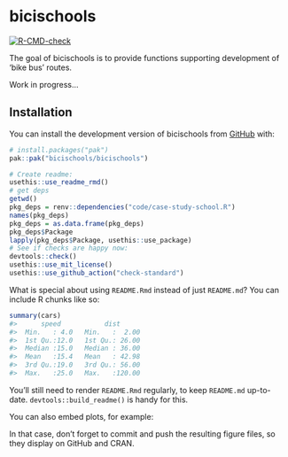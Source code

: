
<!-- README.md is generated from README.Rmd. Please edit that file -->

# bicischools

<!-- badges: start -->

[![R-CMD-check](https://github.com/bicischools/bicischools/actions/workflows/R-CMD-check.yaml/badge.svg)](https://github.com/bicischools/bicischools/actions/workflows/R-CMD-check.yaml)
<!-- badges: end -->

The goal of bicischools is to provide functions supporting development
of ‘bike bus’ routes.

Work in progress…

## Installation

You can install the development version of bicischools from
[GitHub](https://github.com/) with:

``` r
# install.packages("pak")
pak::pak("bicischools/bicischools")
```

<!-- ## Setup -->
<!-- The info below shows how we set-up the package. -->

``` r
# Create readme:
usethis::use_readme_rmd()
# get deps
getwd()
pkg_deps = renv::dependencies("code/case-study-school.R")
names(pkg_deps)
pkg_deps = as.data.frame(pkg_deps)
pkg_deps$Package
lapply(pkg_deps$Package, usethis::use_package)
# See if checks are happy now:
devtools::check()
usethis::use_mit_license()
usethis::use_github_action("check-standard")
```

What is special about using `README.Rmd` instead of just `README.md`?
You can include R chunks like so:

``` r
summary(cars)
#>      speed           dist       
#>  Min.   : 4.0   Min.   :  2.00  
#>  1st Qu.:12.0   1st Qu.: 26.00  
#>  Median :15.0   Median : 36.00  
#>  Mean   :15.4   Mean   : 42.98  
#>  3rd Qu.:19.0   3rd Qu.: 56.00  
#>  Max.   :25.0   Max.   :120.00
```

You’ll still need to render `README.Rmd` regularly, to keep `README.md`
up-to-date. `devtools::build_readme()` is handy for this.

You can also embed plots, for example:

In that case, don’t forget to commit and push the resulting figure
files, so they display on GitHub and CRAN.

